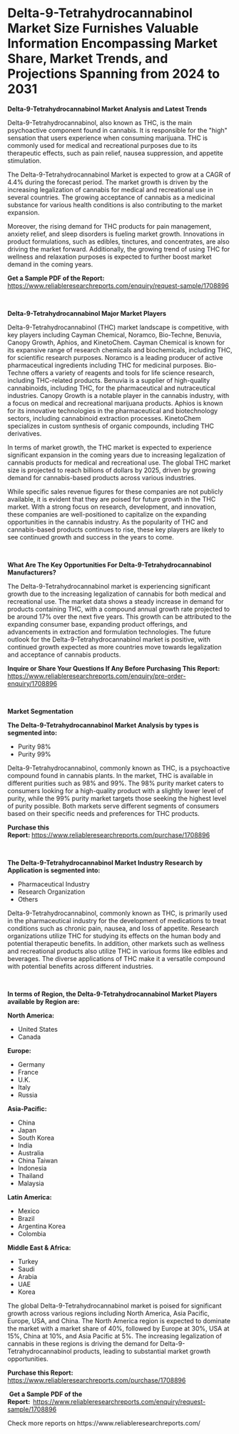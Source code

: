 <p><h1>Delta-9-Tetrahydrocannabinol Market Size Furnishes Valuable Information Encompassing Market Share, Market Trends, and Projections Spanning from 2024 to 2031</h1></p><p><strong>Delta-9-Tetrahydrocannabinol Market Analysis and Latest Trends</strong></p>
<p><p>Delta-9-Tetrahydrocannabinol, also known as THC, is the main psychoactive component found in cannabis. It is responsible for the "high" sensation that users experience when consuming marijuana. THC is commonly used for medical and recreational purposes due to its therapeutic effects, such as pain relief, nausea suppression, and appetite stimulation.</p><p>The Delta-9-Tetrahydrocannabinol Market is expected to grow at a CAGR of 4.4% during the forecast period. The market growth is driven by the increasing legalization of cannabis for medical and recreational use in several countries. The growing acceptance of cannabis as a medicinal substance for various health conditions is also contributing to the market expansion.</p><p>Moreover, the rising demand for THC products for pain management, anxiety relief, and sleep disorders is fueling market growth. Innovations in product formulations, such as edibles, tinctures, and concentrates, are also driving the market forward. Additionally, the growing trend of using THC for wellness and relaxation purposes is expected to further boost market demand in the coming years.</p></p>
<p><strong>Get a Sample PDF of the Report:&nbsp;</strong> <a href="https://www.reliableresearchreports.com/enquiry/request-sample/1708896">https://www.reliableresearchreports.com/enquiry/request-sample/1708896</a></p>
<p>&nbsp;</p>
<p><strong>Delta-9-Tetrahydrocannabinol Major Market Players</strong></p>
<p><p>Delta-9-Tetrahydrocannabinol (THC) market landscape is competitive, with key players including Cayman Chemical, Noramco, Bio-Techne, Benuvia, Canopy Growth, Aphios, and KinetoChem. Cayman Chemical is known for its expansive range of research chemicals and biochemicals, including THC, for scientific research purposes. Noramco is a leading producer of active pharmaceutical ingredients including THC for medicinal purposes. Bio-Techne offers a variety of reagents and tools for life science research, including THC-related products. Benuvia is a supplier of high-quality cannabinoids, including THC, for the pharmaceutical and nutraceutical industries. Canopy Growth is a notable player in the cannabis industry, with a focus on medical and recreational marijuana products. Aphios is known for its innovative technologies in the pharmaceutical and biotechnology sectors, including cannabinoid extraction processes. KinetoChem specializes in custom synthesis of organic compounds, including THC derivatives.</p><p>In terms of market growth, the THC market is expected to experience significant expansion in the coming years due to increasing legalization of cannabis products for medical and recreational use. The global THC market size is projected to reach billions of dollars by 2025, driven by growing demand for cannabis-based products across various industries.</p><p>While specific sales revenue figures for these companies are not publicly available, it is evident that they are poised for future growth in the THC market. With a strong focus on research, development, and innovation, these companies are well-positioned to capitalize on the expanding opportunities in the cannabis industry. As the popularity of THC and cannabis-based products continues to rise, these key players are likely to see continued growth and success in the years to come.</p></p>
<p>&nbsp;</p>
<p><strong>What Are The Key Opportunities For Delta-9-Tetrahydrocannabinol Manufacturers?</strong></p>
<p><p>The Delta-9-Tetrahydrocannabinol market is experiencing significant growth due to the increasing legalization of cannabis for both medical and recreational use. The market data shows a steady increase in demand for products containing THC, with a compound annual growth rate projected to be around 17% over the next five years. This growth can be attributed to the expanding consumer base, expanding product offerings, and advancements in extraction and formulation technologies. The future outlook for the Delta-9-Tetrahydrocannabinol market is positive, with continued growth expected as more countries move towards legalization and acceptance of cannabis products.</p></p>
<p><strong>Inquire or Share Your Questions If Any Before Purchasing This Report:</strong> <a href="https://www.reliableresearchreports.com/enquiry/pre-order-enquiry/1708896">https://www.reliableresearchreports.com/enquiry/pre-order-enquiry/1708896</a></p>
<p>&nbsp;</p>
<p><strong>Market Segmentation</strong></p>
<p><strong>The Delta-9-Tetrahydrocannabinol Market Analysis by types is segmented into:</strong></p>
<p><ul><li>Purity 98%</li><li>Purity 99%</li></ul></p>
<p><p>Delta-9-Tetrahydrocannabinol, commonly known as THC, is a psychoactive compound found in cannabis plants. In the market, THC is available in different purities such as 98% and 99%. The 98% purity market caters to consumers looking for a high-quality product with a slightly lower level of purity, while the 99% purity market targets those seeking the highest level of purity possible. Both markets serve different segments of consumers based on their specific needs and preferences for THC products.</p></p>
<p><strong>Purchase this Report:&nbsp;</strong><a href="https://www.reliableresearchreports.com/purchase/1708896">https://www.reliableresearchreports.com/purchase/1708896</a></p>
<p>&nbsp;</p>
<p><strong>The Delta-9-Tetrahydrocannabinol Market Industry Research by Application is segmented into:</strong></p>
<p><ul><li>Pharmaceutical Industry</li><li>Research Organization</li><li>Others</li></ul></p>
<p><p>Delta-9-Tetrahydrocannabinol, commonly known as THC, is primarily used in the pharmaceutical industry for the development of medications to treat conditions such as chronic pain, nausea, and loss of appetite. Research organizations utilize THC for studying its effects on the human body and potential therapeutic benefits. In addition, other markets such as wellness and recreational products also utilize THC in various forms like edibles and beverages. The diverse applications of THC make it a versatile compound with potential benefits across different industries.</p></p>
<p>&nbsp;</p>
<p><strong>In terms of Region, the Delta-9-Tetrahydrocannabinol Market Players available by Region are:</strong></p>
<p>
    <p> <strong> North America: </strong>
        <ul>
            <li>United States</li>
            <li>Canada</li>
        </ul>
        </p> 
    <p> <strong> Europe: </strong>
        <ul>
            <li>Germany</li>
            <li>France</li>
            <li>U.K.</li>
            <li>Italy</li>
            <li>Russia</li>
        </ul>
        </p> 
    <p> <strong> Asia-Pacific: </strong>
        <ul>
            <li>China</li>
            <li>Japan</li>
            <li>South Korea</li>
            <li>India</li>
            <li>Australia</li>
            <li>China Taiwan</li>
            <li>Indonesia</li>
            <li>Thailand</li>
            <li>Malaysia</li>
        </ul>
        </p> 
    <p> <strong> Latin America: </strong>
        <ul>
            <li>Mexico</li>
            <li>Brazil</li>
            <li>Argentina Korea</li>
            <li>Colombia</li>
        </ul>
        </p> 
    <p> <strong> Middle East & Africa: </strong>
        <ul>
            <li>Turkey</li>
            <li>Saudi</li>
            <li>Arabia</li>
            <li>UAE</li>
            <li>Korea</li>
        </ul>
    </p>
    </p>
<p><p>The global Delta-9-Tetrahydrocannabinol market is poised for significant growth across various regions including North America, Asia Pacific, Europe, USA, and China. The North America region is expected to dominate the market with a market share of 40%, followed by Europe at 30%, USA at 15%, China at 10%, and Asia Pacific at 5%. The increasing legalization of cannabis in these regions is driving the demand for Delta-9-Tetrahydrocannabinol products, leading to substantial market growth opportunities.</p></p>
<p><strong>Purchase this Report: </strong><a href="https://www.reliableresearchreports.com/purchase/1708896">https://www.reliableresearchreports.com/purchase/1708896</a></p>
<p>&nbsp;<strong>Get a Sample PDF of the Report:&nbsp;&nbsp;</strong><a href="https://www.reliableresearchreports.com/enquiry/request-sample/1708896">https://www.reliableresearchreports.com/enquiry/request-sample/1708896</a></p>
<p><strong></strong></p>
<p>Check more reports on https://www.reliableresearchreports.com/</p>